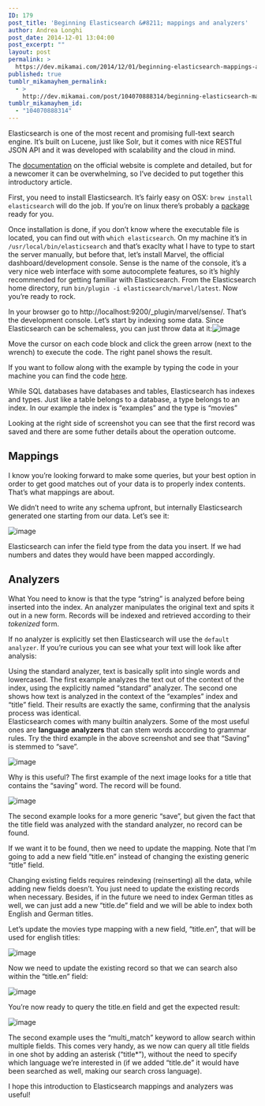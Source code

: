 ```yaml
---
ID: 179
post_title: 'Beginning Elasticsearch &#8211; mappings and analyzers'
author: Andrea Longhi
post_date: 2014-12-01 13:04:00
post_excerpt: ""
layout: post
permalink: >
  https://dev.mikamai.com/2014/12/01/beginning-elasticsearch-mappings-and-analyzers/
published: true
tumblr_mikamayhem_permalink:
  - >
    http://dev.mikamai.com/post/104070888314/beginning-elasticsearch-mappings-and-analyzers
tumblr_mikamayhem_id:
  - "104070888314"
---
```

<p>Elasticsearch is one of the most recent and promising full-text search engine. It&rsquo;s built on Lucene, just like Solr, but it comes with nice RESTful JSON API and it was developed with scalability and the cloud in mind.</p>
<p>The <a href="http://www.elasticsearch.org/guide/">documentation</a> on the official website is complete and detailed, but for a newcomer it can be overwhelming, so I&rsquo;ve decided to put together this introductory article.</p>
<p>First, you need to install Elasticsearch. It&rsquo;s fairly easy on OSX: <code>brew install elasticsearch</code> will do the job. If you&rsquo;re on linux there&rsquo;s probably a <a href="http://www.elasticsearch.org/guide/en/elasticsearch/reference/current/setup-repositories.html">package</a> ready for you.</p>
<p>Once installation is done, if you don&rsquo;t know where the executable file is located, you can find out with <code>which elasticsearch</code>. On my machine it&rsquo;s in <code>/usr/local/bin/elasticsearch</code> and that&rsquo;s exaclty what I have to type to start the server manually, but before that, let&rsquo;s install Marvel, the official dashboard/development console. Sense is the name of the console, it&rsquo;s a very nice web interface with some autocomplete features, so it&rsquo;s highly recommended for getting familiar with Elasticsearch. From the Elasticsearch home directory, run <code>bin/plugin -i elasticsearch/marvel/latest</code>. Now you&rsquo;re ready to rock.</p>
<p>In your browser go to http://localhost:9200/_plugin/marvel/sense/. That&rsquo;s the development console. Let&rsquo;s start by indexing some data. Since Elasticsearch can be schemaless, you can just throw data at it:<img alt="image" src="https://raw.githubusercontent.com/spaghetticode/screenshots/master/insert.jpg" /></p>
<p>Move the cursor on each code block and click the green arrow (next to the wrench) to execute the code. The right panel shows the result.</p>
<p>If you want to follow along with the example by typing the code in your machine you can find the code <a href="https://gist.github.com/spaghetticode/807816787fe1c22c384b">here</a>.</p>
<p>While SQL databases have databases and tables, Elasticsearch has indexes and types. Just like a table belongs to a database, a type belongs to an index. In our example the index is &ldquo;examples&rdquo; and the type is &ldquo;movies&rdquo;</p>
<p>Looking at the right side of screenshot you can see that the first record was saved and there are some futher details about the operation outcome.</p>
<h2>Mappings</h2>
<p>I know you&rsquo;re looking forward to make some queries, but your best option in order to get good matches out of your data is to <span>properly </span>index contents. That&rsquo;s what mappings are about.</p>
<p>We didn&rsquo;t need to write any schema upfront, but internally Elasticsearch generated one starting from our data. Let&rsquo;s see it:</p>
<p><img alt="image" src="https://raw.githubusercontent.com/spaghetticode/screenshots/master/mapping.jpg" /></p>
<p>Elasticsearch can infer the field type from the data you insert. If we had numbers and dates they would have been mapped accordingly.</p>
<h2>Analyzers</h2>
<p>What You need to know is that the type &ldquo;string&rdquo; is analyzed before being inserted into the index. An analyzer manipulates the original text and spits it out in a new form. Records will be indexed and retrieved according to their <em>tokenized</em> form.</p>
<p>If no analyzer is explicitly set then Elasticsearch will use the <code>default analyzer</code>. If you&rsquo;re curious you can see what your text will look like after analysis:</p>
<p>Using the standard analyzer, text is basically split into single words and lowercased. The first example analyzes the text out of the context of the index, using the explicitly named &ldquo;standard&rdquo; analyzer. The second one shows how text is analyzed in the context of the &ldquo;examples&rdquo; index and &ldquo;title&rdquo; field. Their results are exactly the same, confirming that the analysis process was identical.<br /> Elasticsearch comes with many builtin analyzers. Some of the most useful ones are <strong>language analyzers</strong> that can stem words according to grammar rules. Try the third example in the above screenshot and see that &ldquo;Saving&rdquo; is stemmed to &ldquo;save&rdquo;.</p>
<p><img alt="image" src="https://raw.githubusercontent.com/spaghetticode/screenshots/master/analyzers.png" /></p>
<p>Why is this useful? The first example of the next image looks for a title that contains the &ldquo;saving&rdquo; word. The record will be found.</p>
<p><img alt="image" src="https://raw.githubusercontent.com/spaghetticode/screenshots/master/query.png" /></p>

<p>The second example looks for a more generic &ldquo;save&rdquo;, but given the fact that the title field was analyzed with the standard analyzer, no record can be found.</p>
<p>If we want it to be found, then we need to update the mapping. Note that I&rsquo;m going to add a new field &ldquo;title.en&rdquo; instead of changing the existing generic &ldquo;title&rdquo; field.</p>
<p>Changing existing fields requires reindexing (reinserting) all the data, while adding new fields doesn&rsquo;t. You just need to update the existing records when necessary. Besides, if in the future we need to index German titles as well, we can just add a new &ldquo;title.de&rdquo; field and we will be able to index both English and German titles.</p>
<p>Let&rsquo;s update the movies type mapping with a new field, &ldquo;title.en&rdquo;, that will be used for english titles:</p>
<p><img alt="image" src="https://raw.githubusercontent.com/spaghetticode/screenshots/master/mapping_update.png" /></p>
<p>Now we need to update the existing record so that we can search also within the &ldquo;title.en&rdquo; field:</p>
<p><img alt="image" src="https://raw.githubusercontent.com/spaghetticode/screenshots/master/record_update.png" /></p>
<p>You&rsquo;re now ready to query the title.en field and get the expected result:</p>
<p><img alt="image" src="https://raw.githubusercontent.com/spaghetticode/screenshots/master/successful_search.png" /></p>
<p>The second example uses the &ldquo;multi_match&rdquo; keyword to allow search within multiple fields. This comes very handy, as we now can query all title fields in one shot by adding an asterisk (&ldquo;title*&rdquo;), without the need to specify which language we&rsquo;re interested in (if we added &ldquo;title.de&rdquo; it would have been searched as well, making our search cross language).</p>
<p>I hope this introduction to Elasticsearch mappings and analyzers was useful!</p>